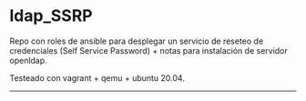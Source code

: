 # ldap_SSRP

Repo con roles de ansible para desplegar un servicio de reseteo de credenciales (Self Service Password) + notas para instalación de servidor openldap.

Testeado con vagrant + qemu + ubuntu 20.04.

---





